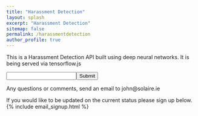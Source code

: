 ```yaml
---
title: "Harassment Detection"
layout: splash
excerpt: "Harassment Detection"
sitemap: false
permalink: /harassmentdetection
author_profile: true
---
```


This is a Harassment Detection API built using deep neural networks.
It is being served via tensorflow.js
<script src="https://ajax.googleapis.com/ajax/libs/jquery/3.1.1/jquery.min.js"></script>
<script src="https://cdn.jsdelivr.net/npm/@tensorflow/tfjs@0.12.0"> </script>
<script src="assets/js/raphael-2.1.4.min.js"></script>
<script src="assets/js/justgage.js"></script>
<script src="assets/js/harassment_model.js"></script>

<script>
    $(document).ready(function() {
        var g1 = new JustGage({
          id: "g1",
          value: NaN,
          min: 0.0,
          max: 1.0,
          title: "Harassment Detector",
          decimals: 5,
          levelColorsGradient: false,
          label: "Confidence",
          width: 100
        });
        $("#submit1").click(function(){
            console.log($("#text").val() );
            t = (model.predict(to_one_hot_char($("#text").val())));
            console.log(to_one_hot_char($("#text").val()).dataSync());
            console.log(Array.from(t.dataSync())[0]);
            g1.refresh(Array.from(t.dataSync())[0]);
        });
    });
</script>
<input type="text" id="text"><input id="submit1" type="submit" value="Submit"/>
<br>
<div id="g1" style="  width: 100%;max-width: 400px; " align="center"></div>
Any questions or comments, send an email to john@solaire.ie

If you would like to be updated on the current status please sign up below.
{% include email_signup.html %}

